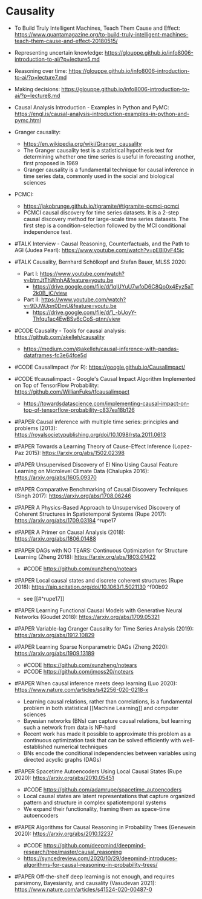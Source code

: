 # Causality
- To Build Truly Intelligent Machines, Teach Them Cause and Effect: https://www.quantamagazine.org/to-build-truly-intelligent-machines-teach-them-cause-and-effect-20180515/
- Representing uncertain knowledge: https://glouppe.github.io/info8006-introduction-to-ai/?p=lecture5.md
- Reasoning over time: https://glouppe.github.io/info8006-introduction-to-ai/?p=lecture7.md
- Making decisions: https://glouppe.github.io/info8006-introduction-to-ai/?p=lecture8.md
- Causal Analysis Introduction - Examples in Python and PyMC: https://engl.is/causal-analysis-introduction-examples-in-python-and-pymc.html
- Granger causality: 
	- https://en.wikipedia.org/wiki/Granger_causality
	- The Granger causality test is a statistical hypothesis test for determining whether one time series is useful in forecasting another, first proposed in 1969
	- Granger causality is a fundamental technique for causal inference in time series data, commonly used in the social and biological sciences
- PCMCI:
	- https://jakobrunge.github.io/tigramite/#tigramite-pcmci-pcmci
	- PCMCI causal discovery for time series datasets. It is a 2-step causal discovery method for large-scale time series datasets. The first step is a condition-selection followed by the MCI conditional independence test.

- #TALK Interview - Causal Reasoning, Counterfactuals, and the Path to AGI (Judea Pearl): https://www.youtube.com/watch?v=pEBI0vF45ic
- #TALK Causality, Bernhard Schölkopf and Stefan Bauer, MLSS 2020: 
	- Part I: https://www.youtube.com/watch?v=btmJtThWmhA&feature=youtu.be
		- https://drive.google.com/file/d/1qlUYuU7wfoD6C8Qo0x4Eyz5aT2k0B_jC/view
	- Part II: https://www.youtube.com/watch?v=9DJWJpn0DmU&feature=youtu.be
		- https://drive.google.com/file/d/1_-bUoyY-Thfqu1ac4EwBSv6cCoS-qtnn/view

- #CODE Causality - Tools for causal analysis: https://github.com/akelleh/causality
	- https://medium.com/@akelleh/causal-inference-with-pandas-dataframes-fc3e64fce5d
- #CODE CausalImpact (for R): https://google.github.io/CausalImpact/
- #CODE tfcausalimpact - Google's Causal Impact Algorithm Implemented on Top of TensorFlow Probability: https://github.com/WillianFuks/tfcausalimpact
	- https://towardsdatascience.com/implementing-causal-impact-on-top-of-tensorflow-probability-c837ea18b126
  
  
- #PAPER Causal inference with multiple time series: principles and problems (2013): https://royalsocietypublishing.org/doi/10.1098/rsta.2011.0613
- #PAPER Towards a Learning Theory of Cause-Effect Inference (Lopez-Paz 2015): https://arxiv.org/abs/1502.02398
- #PAPER Unsupervised Discovery of El Nino Using Causal Feature Learning on Microlevel Climate Data (Chalupka 2016): https://arxiv.org/abs/1605.09370
- #PAPER Comparative Benchmarking of Causal Discovery Techniques (Singh 2017): https://arxiv.org/abs/1708.06246
- #PAPER A Physics-Based Approach to Unsupervised Discovery of Coherent Structures in Spatiotemporal Systems (Rupe 2017): https://arxiv.org/abs/1709.03184 ^rupe17
- #PAPER A Primer on Causal Analysis (2018): https://arxiv.org/abs/1806.01488
- #PAPER DAGs with NO TEARS: Continuous Optimization for Structure Learning (Zheng 2018): https://arxiv.org/abs/1803.01422
	- #CODE https://github.com/xunzheng/notears
- #PAPER Local causal states and discrete coherent structures (Rupe 2018): https://aip.scitation.org/doi/10.1063/1.5021130 ^f00b92
	- see [[#^rupe17]]
- #PAPER Learning Functional Causal Models with Generative Neural Networks (Goudet 2018): https://arxiv.org/abs/1709.05321
- #PAPER Variable-lag Granger Causality for Time Series Analysis (2019): https://arxiv.org/abs/1912.10829
- #PAPER Learning Sparse Nonparametric DAGs (Zheng 2020): https://arxiv.org/abs/1909.13189
	- #CODE https://github.com/xunzheng/notears
	- #CODE https://github.com/jmoss20/notears
- #PAPER When causal inference meets deep learning (Luo 2020): https://www.nature.com/articles/s42256-020-0218-x
	- Learning causal relations, rather than correlations, is a fundamental problem in both statistical [[Machine Learning]] and computer sciences
	- Bayesian networks (BNs) can capture causal relations, but learning such a network from data is NP-hard
	- Recent work has made it possible to approximate this problem as a continuous optimization task that can be solved efficiently with well-established numerical techniques
	- BNs encode the conditional independencies between variables using directed acyclic graphs (DAGs)
- #PAPER Spacetime Autoencoders Using Local Causal States (Rupe 2020): https://arxiv.org/abs/2010.05451
	- #CODE https://github.com/adamrupe/spacetime_autoencoders
	- Local causal states are latent representations that capture organized pattern and structure in complex spatiotemporal systems
	- We expand their functionality, framing them as space-time autoencoders
- #PAPER Algorithms for Causal Reasoning in Probability Trees (Genewein 2020): https://arxiv.org/abs/2010.12237
	- #CODE https://github.com/deepmind/deepmind-research/tree/master/causal_reasoning
	- https://syncedreview.com/2020/10/29/deepmind-introduces-algorithms-for-causal-reasoning-in-probability-trees/
- #PAPER Off-the-shelf deep learning is not enough, and requires parsimony, Bayesianity, and causality (Vasudevan 2021): https://www.nature.com/articles/s41524-020-00487-0



